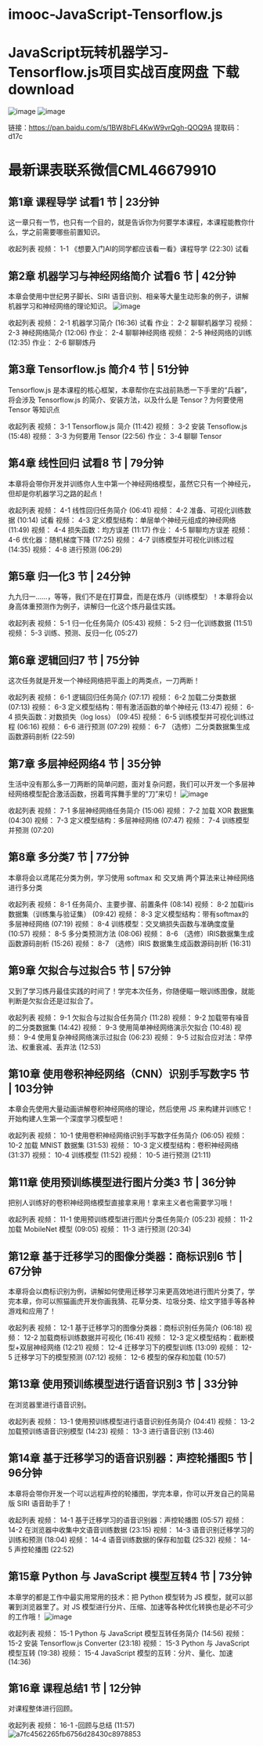 # imooc-JavaScript-Tensorflow.js
# JavaScript玩转机器学习-Tensorflow.js项目实战百度网盘 下载 download
![image](https://user-images.githubusercontent.com/41461298/135204776-87a86bf9-c0f5-45a9-9a18-e93894123f47.png)
![image](https://user-images.githubusercontent.com/41461298/135204863-9e9c033b-79eb-445c-8e17-6eadbe7c8b85.png)



链接：https://pan.baidu.com/s/1BW8bFL4KwW9vrQgh-QOQ9A 
提取码：d17c 



# 最新课表联系微信CML46679910
## 第1章 课程导学 试看1 节 | 23分钟
这一章只有一节，也只有一个目的，就是告诉你为何要学本课程，本课程能教你什么，学之前需要哪些前置知识。

收起列表
视频：
1-1 《想要入门AI的同学都应该看一看》课程导学 (22:30)
试看
## 第2章 机器学习与神经网络简介 试看6 节 | 42分钟
本章会使用中世纪男子脚长、SIRI 语音识别、相亲等大量生动形象的例子，讲解机器学习和神经网络的理论知识。
![image](https://user-images.githubusercontent.com/41461298/135205009-35b552fb-9353-43cf-a69a-f6963bacfc59.png)

收起列表
视频：
2-1 机器学习简介 (16:36)
试看
作业：
2-2 聊聊机器学习
视频：
2-3 神经网络简介 (12:06)
作业：
2-4 聊聊神经网络
视频：
2-5 神经网络的训练 (12:35)
作业：
2-6 聊聊炼丹
## 第3章 Tensorflow.js 简介4 节 | 51分钟
Tensorflow.js 是本课程的核心框架，本章帮你在实战前熟悉一下手里的“兵器”，将会涉及 Tensorflow.js 的简介、安装方法，以及什么是 Tensor？为何要使用 Tensor 等知识点

收起列表
视频：
3-1 Tensorflow.js 简介 (11:42)
视频：
3-2 安装 Tensoflow.js (15:48)
视频：
3-3 为何要用 Tensor (22:56)
作业：
3-4 聊聊 Tensor
## 第4章 线性回归 试看8 节 | 79分钟
本章将会带你开发并训练你人生中第一个神经网络模型，虽然它只有一个神经元，但却是你机器学习之路的起点！

收起列表
视频：
4-1 线性回归任务简介 (06:41)
视频：
4-2 准备、可视化训练数据 (10:14)
试看
视频：
4-3 定义模型结构：单层单个神经元组成的神经网络 (11:49)
视频：
4-4 损失函数：均方误差 (11:17)
作业：
4-5 聊聊均方误差
视频：
4-6 优化器：随机梯度下降 (17:25)
视频：
4-7 训练模型并可视化训练过程 (14:35)
视频：
4-8 进行预测 (06:29)
## 第5章 归一化3 节 | 24分钟
九九归一……，等等，我们不是在打算盘，而是在炼丹（训练模型）！本章将会以身高体重预测作为例子，讲解归一化这个炼丹最佳实践。

收起列表
视频：
5-1 归一化任务简介 (05:43)
视频：
5-2 归一化训练数据 (11:51)
视频：
5-3 训练、预测、反归一化 (05:27)
## 第6章 逻辑回归7 节 | 75分钟
这次任务就是开发一个神经网络把平面上的两类点，一刀两断！

收起列表
视频：
6-1 逻辑回归任务简介 (07:17)
视频：
6-2 加载二分类数据 (07:13)
视频：
6-3 定义模型结构：带有激活函数的单个神经元 (13:47)
视频：
6-4 损失函数：对数损失（log loss） (09:45)
视频：
6-5 训练模型并可视化训练过程 (06:16)
视频：
6-6 进行预测 (07:29)
视频：
6-7 （选修）二分类数据集生成函数源码剖析 (22:59)
## 第7章 多层神经网络4 节 | 35分钟
生活中没有那么多一刀两断的简单问题，面对复杂问题，我们可以开发一个多层神经网络模型配合激活函数，拐着弯挥舞手里的“刀”来切！
![image](https://user-images.githubusercontent.com/41461298/135205042-25b9824b-a35e-4d1e-ad9d-8fb7bcaf8be9.png)

收起列表
视频：
7-1 多层神经网络任务简介 (15:06)
视频：
7-2 加载 XOR 数据集 (04:30)
视频：
7-3 定义模型结构：多层神经网络 (07:47)
视频：
7-4 训练模型并预测 (07:20)
## 第8章 多分类7 节 | 77分钟
本章将会以鸢尾花分类为例，学习使用 softmax 和 交叉熵 两个算法来让神经网络进行多分类

收起列表
视频：
8-1 任务简介、主要步骤、前置条件 (08:14)
视频：
8-2 加载iris数据集（训练集与验证集） (09:42)
视频：
8-3 定义模型结构：带有softmax的多层神经网络 (07:19)
视频：
8-4 训练模型：交叉熵损失函数与准确度度量 (10:57)
视频：
8-5 多分类预测方法 (08:06)
视频：
8-6 （选修）IRIS数据集生成函数源码剖析 (15:26)
视频：
8-7 （选修）IRIS 数据集生成函数源码剖析 (16:31)
## 第9章 欠拟合与过拟合5 节 | 57分钟
又到了学习炼丹最佳实践的时间了！学完本次任务，你随便瞄一眼训练图像，就能判断是欠拟合还是过拟合了。

收起列表
视频：
9-1 欠拟合与过拟合任务简介 (11:28)
视频：
9-2 加载带有噪音的二分类数据集 (14:42)
视频：
9-3 使用简单神经网络演示欠拟合 (10:48)
视频：
9-4 使用复杂神经网络演示过拟合 (06:23)
视频：
9-5 过拟合应对法：早停法、权重衰减、丢弃法 (12:53)
## 第10章 使用卷积神经网络（CNN）识别手写数字5 节 | 103分钟
本章会先使用大量动画讲解卷积神经网络的理论，然后使用 JS 来构建并训练它！开始构建人生第一个深度学习模型吧！

收起列表
视频：
10-1 使用卷积神经网络识别手写数字任务简介 (06:05)
视频：
10-2 加载 MNIST 数据集 (31:53)
视频：
10-3 定义模型结构：卷积神经网络 (31:37)
视频：
10-4 训练模型 (11:52)
视频：
10-5 进行预测 (21:11)
## 第11章 使用预训练模型进行图片分类3 节 | 36分钟
把别人训练好的卷积神经网络模型直接拿来用！拿来主义者也需要学习哦！

收起列表
视频：
11-1 使用预训练模型进行图片分类任务简介 (05:23)
视频：
11-2 加载 MobileNet 模型 (09:05)
视频：
11-3 进行预测 (20:34)
## 第12章 基于迁移学习的图像分类器：商标识别6 节 | 67分钟
本章将会以商标识别为例，讲解如何使用迁移学习来更高效地进行图片分类了，学完本章，你可以照猫画虎开发你画我猜、花草分类、垃圾分类、绘文字猎手等各种游戏和应用了！

收起列表
视频：
12-1 基于迁移学习的图像分类器：商标识别任务简介 (06:18)
视频：
12-2 加载商标训练数据并可视化 (16:41)
视频：
12-3 定义模型结构：截断模型+双层神经网络 (12:21)
视频：
12-4 迁移学习下的模型训练 (13:09)
视频：
12-5 迁移学习下的模型预测 (07:12)
视频：
12-6 模型的保存和加载 (10:57)
## 第13章 使用预训练模型进行语音识别3 节 | 33分钟
在浏览器里进行语音识别。

收起列表
视频：
13-1 使用预训练模型进行语音识别任务简介 (04:41)
视频：
13-2 加载预训练语音识别模型 (14:23)
视频：
13-3 进行语音识别 (13:46)
## 第14章 基于迁移学习的语音识别器：声控轮播图5 节 | 96分钟
本章将会带你开发一个可以远程声控的轮播图，学完本章，你可以开发自己的简易版 SIRI 语音助手了！

收起列表
视频：
14-1 基于迁移学习的语音识别器：声控轮播图 (05:57)
视频：
14-2 在浏览器中收集中文语音训练数据 (23:15)
视频：
14-3 语音识别迁移学习的训练和预测 (18:04)
视频：
14-4 语音训练数据的保存和加载 (25:32)
视频：
14-5 声控轮播图 (22:52)
## 第15章 Python 与 JavaScript 模型互转4 节 | 73分钟
本章学的都是工作中最实用常用的技术：把 Python 模型转为 JS 模型，就可以部署到浏览器里了。对 JS 模型进行分片、压缩、加速等各种优化转换也是必不可少的工作哦！
![image](https://user-images.githubusercontent.com/41461298/135204979-4adca8df-7117-48b0-8da5-bb10c916bc40.png)

收起列表
视频：
15-1 Python 与 JavaScript 模型互转任务简介 (14:56)
视频：
15-2 安装 Tensorflow.js Converter (23:18)
视频：
15-3 Python 与 JavaScript 模型互转 (19:38)
视频：
15-4 JavaScript 模型的互转：分片、量化、加速 (14:36)
## 第16章 课程总结1 节 | 12分钟
对课程整体进行回顾。

收起列表
视频：
16-1 -回顾与总结 (11:57)
![a7fc4562265fb6756d28430c8978853](https://user-images.githubusercontent.com/41461298/135204821-d33feaa3-5078-463c-aed9-9bac3666d475.jpg)
